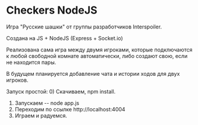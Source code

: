 # Checkers NodeJS
Игра "Русские шашки" от группы разработчиков Interspoiler.

Создана на JS + NodeJS (Express + Socket.io)

Реализована сама игра между двумя игроками, которые подключаются к любой
свободной комнате автоматически, либо создают свою, если не находится
пары.

В будущем планируется добавление чата и истории ходов для двух игроков.

Запуск простой:
0) Скачиваем, npm install.
1) Запускаем -- node app.js
2) Переходим по ссылке http://localhost:4004
3) Играем и радуемся.
